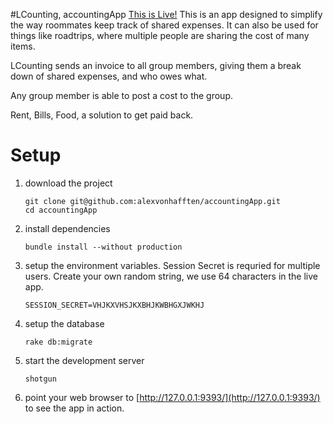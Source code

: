 #LCounting, accountingApp
[This is Live!](http://accounting-app.herokuapp.com/)
This is an app designed to simplify the way roommates keep track of shared expenses. It can also be used for things like roadtrips, where multiple people are sharing the cost of many items.

LCounting sends an invoice to all group members, giving them a break down of shared expenses, and who owes what.

Any group member is able to post a cost to the group.

Rent, Bills, Food, a solution to get paid back.

# Setup
1. download the project
    ```
    git clone git@github.com:alexvonhafften/accountingApp.git
    cd accountingApp
    ```

2. install dependencies
    ```
    bundle install --without production
    ```

3. setup the environment variables.
	Session Secret is requried for multiple users. Create your own random string, we use 64 characters in the live app.
    ```
    SESSION_SECRET=VHJKXVHSJKXBHJKWBHGXJWKHJ
    ```

4. setup the database
    ```
    rake db:migrate
    ```

5. start the development server
    ```
    shotgun
    ```
6. point your web browser to [http://127.0.0.1:9393/](http://127.0.0.1:9393/) to see the app in action.

